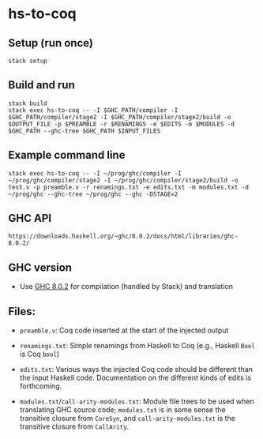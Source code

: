 # hs-to-coq

## Setup (run once)

```
stack setup
```

## Build and run

```
stack build
stack exec hs-to-coq -- -I $GHC_PATH/compiler -I $GHC_PATH/compiler/stage2 -I $GHC_PATH/compiler/stage2/build -o $OUTPUT_FILE -p $PREAMBLE -r $RENAMINGS -e $EDITS -m $MODULES -d $GHC_PATH --ghc-tree $GHC_PATH $INPUT_FILES
```

## Example command line

```
stack exec hs-to-coq -- -I ~/prog/ghc/compiler -I ~/prog/ghc/compiler/stage2 -I ~/prog/ghc/compiler/stage2/build -o test.v -p preamble.v -r renamings.txt -e edits.txt -m modules.txt -d ~/prog/ghc --ghc-tree ~/prog/ghc --ghc -DSTAGE=2
```

## GHC API

```
https://downloads.haskell.org/~ghc/8.0.2/docs/html/libraries/ghc-8.0.2/
```

## GHC version

* Use [GHC 8.0.2](https://www.haskell.org/ghc/download_ghc_8_0_2.html) for
  compilation (handled by Stack) and translation

## Files:

* `preamble.v`: Coq code inserted at the start of the injected output

* `renamings.txt`: Simple renamings from Haskell to Coq (e.g., Haskell `Bool` is
  Coq `bool`)

* `edits.txt`: Various ways the injected Coq code should be different than the
  input Haskell code.  Documentation on the different kinds of edits is
  forthcoming.

* `modules.txt`/`call-arity-modules.txt`: Module file trees to be used when
  translating GHC source code; `modules.txt` is in some sense the transitive
  closure from `CoreSyn`, and `call-arity-modules.txt` is the transitive closure
  from `CallArity`.
